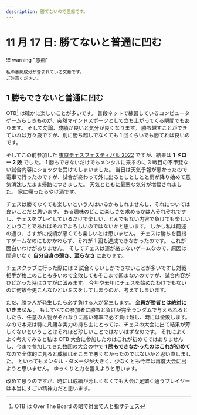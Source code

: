 ```yaml
---
description: 勝てないので愚痴です。
---
```


# 11 月 17 日: 勝てないと普通に凹む

!!! warning "愚痴"

    私の愚痴成分が含まれている文章です。
    ご注意ください。

## 1 勝もできないと普通に凹む

OTB[^1] は確かに楽しいことが多いです。
普段ネットで練習しているコンピュータゲームらしきものが、突然マインドスポーツとして立ち上がってくる瞬間でもあります。
そして勿論、成績が良いと気分が良くなります。
勝ち越すことができていれば万々歳ですが、別に勝ち越しでなくても 1 回くらいでも勝てれば良いのです。

そしてこの前参加した [東京チェスフェスティバル 2022](../otb/2022/1009.md) ですが、結果は **1 ドロー 2 敗** でした。
1 勝もできないだけでもメンタルに来るのに 3 戦目の不甲斐ない試合内容にショックを受けてしまいました。
当日は天気予報が悪かったので電車で行ったのですが、試合が終わって外に出るとしとしとと雨が降り始めて意気消沈したまま帰路につきました。
天気とともに最悪な気分が増幅されました。
家に帰ったらやけ酒です。

チェスは勝てなくても楽しいという人はいるかもしれませんし、それについては良いことだと思います。
ある趣味のどこに楽しさを求めるかは人それぞれですし、チェスをプレイしているだけで楽しい、とんでもない内容で負けても楽しいということであればそれでよろしいのではないかと思います。
しかし私は前述の通り、さすがに成績が悪くても楽しいとは思いません。
チェスは勝ちを目指すゲームなのにもかかわらず、それが 1 回も達成できなかったのです。
これが面白いわけがありません。
そしてチェスは運が絡まないゲームなので、原因は間違いなく **自分自身の弱さ、至らなさ** にあります。

チェスクラブに行った際には 2 試合くらいしかできないことが多いですし対戦相手が格上のことも多いので全敗してもそこまで凹まないのですが、試合内容がひどかった時はさすがに凹みます。
今年や去年にチェスを始めたわけでもないのに何故今更こんなひどいミスをしてしまうのか、考えてしまいます。

ただ、勝つ人が発生したら必ず負ける人が発生します。
**全員が勝者とは絶対にいきません** 。
もしすべての参加者に勝ちと負けが完全ランダムで与えられるとしたら、任意の人物がそれなりに高い確率で必ず負け越し、時には全敗します。
なので本来は特に凡庸な実力の持ち主にとっては、チェスの大会に出て結果が芳しくないということはそれほど珍しいことではないはずなのです。
それによくよく考えてみると私は OTB 大会に参加したのはこれが初めてではありませんし、今まで参加してきた数回の大会の中で
**1 勝もできなかったのはこれが初めて** なので全体的に見ると成績はそこまで悪くなかったのではないかと思い直しました。
といってもメンタル・ダメージが大きく、少なくとも今年は再度大会に出ようと思いません。
ゆっくりと力を蓄えようと思います。

改めて思うのですが、時には成績が芳しくなくても大会に足繁く通うプレイヤーは本当にすごい精神力だと思います。

[^1]: OTB は Over The Board の略で対面で人と指すチェス